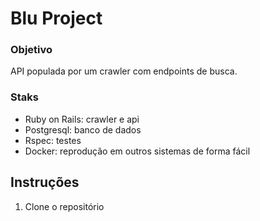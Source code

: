 # Blu Project

### Objetivo
  API populada por um crawler com endpoints de busca.

### Staks
  - Ruby on Rails: crawler e api
  - Postgresql: banco de dados
  - Rspec: testes
  - Docker: reprodução em outros sistemas de forma fácil

## Instruções 

1. Clone o repositório
